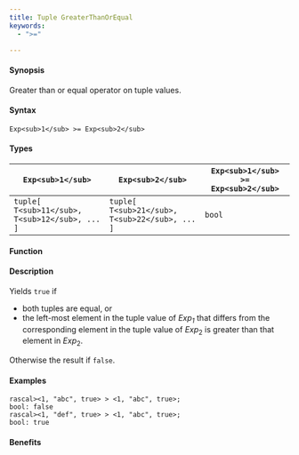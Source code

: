```yaml
---
title: Tuple GreaterThanOrEqual
keywords:
  - ">="

---
```


#### Synopsis

Greater than or equal operator on tuple values.

#### Syntax

`Exp<sub>1</sub> >= Exp<sub>2</sub>`

#### Types


| `Exp<sub>1</sub>`                      |  `Exp<sub>2</sub>`                      | `Exp<sub>1</sub> >= Exp<sub>2</sub>`  |
| --- | --- | --- |
| `tuple[ T<sub>11</sub>, T<sub>12</sub>, ... ]` |  `tuple[ T<sub>21</sub>, T<sub>22</sub>, ... ]` | `bool`                |


#### Function

#### Description

Yields `true` if 

*  both tuples are equal, or
*  the left-most element in the tuple value of _Exp<sub>1</sub>_ that differs from the corresponding element in the tuple 
value of _Exp_<sub>2</sub> is greater than that element in _Exp_<sub>2</sub>.


Otherwise the result if `false`.

#### Examples


```rascal-shell
rascal><1, "abc", true> > <1, "abc", true>;
bool: false
rascal><1, "def", true> > <1, "abc", true>;
bool: true
```

#### Benefits


